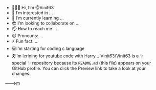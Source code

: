 - 🧑🏻‍💻 Hi, I’m @Vinit63
- 👀 I’m interested in ...
- 🤖 I’m currently learning ...
- 😎 I’m looking to collaborate on ...
- 📫 How to reach me ...
- 😄 Pronouns: ...
- ⚡ Fun fact: ...
- 💻I'm starting for coding c language 
- 🎗️I'm lerining for youtube code with Harry ..
Vinit63/Vinit63 is a ✨ special ✨ repository because its `README.md` (this file) appears on your GitHub profile.
    You can click the Preview link to take a look at your changes.
    
--->m
 

